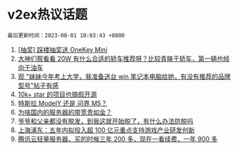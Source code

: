 # v2ex热议话题

`最后更新时间：2023-08-01 10:03:43 +0800`

1. [[抽奖] 踩楼抽奖送 OneKey Mini](https://www.v2ex.com/t/961220)
1. [大神们帮看看 20W 有什么合适的轿车推荐呀？比较青睐于轿车，第一辆也倾向于油车](https://www.v2ex.com/t/961158)
1. [观 "妹妹今年考上大学，我准备送台 win 笔记本电脑给她，有没有推荐的品牌型号"帖子有感](https://www.v2ex.com/t/961156)
1. [10k+ star 的项目也搞假开源](https://www.v2ex.com/t/961178)
1. [特斯拉 ModelY 还是 问界 M5？](https://www.v2ex.com/t/961186)
1. [为啥国内的服务器的带宽贵如金？](https://www.v2ex.com/t/961278)
1. [爷爷和父亲都没有脱发，到我这就开始脱了，有什么办法防脱吗](https://www.v2ex.com/t/961201)
1. [上海浦东：五年内拟投入超 100 亿元重点支持游戏产业研发创新](https://www.v2ex.com/t/961139)
1. [腾讯云轻量服务器，买的时候三年 200 多，现在一看续费，一年 900 多](https://www.v2ex.com/t/961167)

